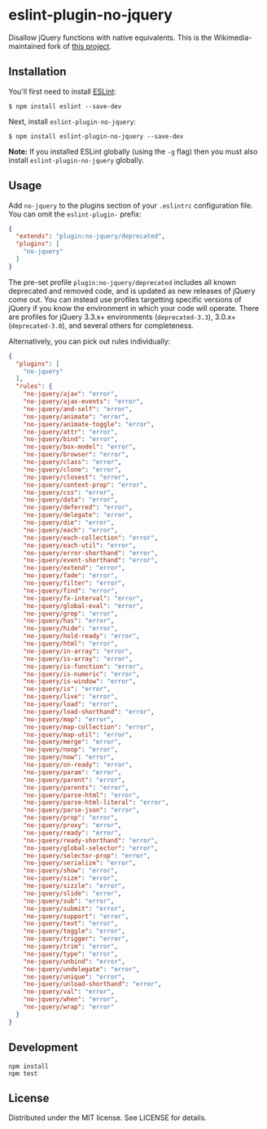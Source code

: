 # eslint-plugin-no-jquery

Disallow jQuery functions with native equivalents. This is the Wikimedia-maintained fork of [this project](https://www.npmjs.com/package/eslint-plugin-no-jquery).

## Installation

You'll first need to install [ESLint](http://eslint.org):

```
$ npm install eslint --save-dev
```

Next, install `eslint-plugin-no-jquery`:

```
$ npm install eslint-plugin-no-jquery --save-dev
```

**Note:** If you installed ESLint globally (using the `-g` flag) then you must also install `eslint-plugin-no-jquery` globally.

## Usage

Add `no-jquery` to the plugins section of your `.eslintrc` configuration file. You can omit the `eslint-plugin-` prefix:

```json
{
  "extends": "plugin:no-jquery/deprecated",
  "plugins": [
    "no-jquery"
  ]
}
```

The pre-set profile `plugin:no-jquery/deprecated` includes all known deprecated and removed code, and is updated as new releases of jQuery come out. You can instead use profiles targetting specific versions of jQuery if you know the environment in which your code will operate. There are profiles for jQuery 3.3.x+ environments (`deprecated-3.3`), 3.0.x+ (`deprecated-3.0`), and several others for completeness.

Alternatively, you can pick out rules individually:

```json
{
  "plugins": [
    "no-jquery"
  ],
  "rules": {
    "no-jquery/ajax": "error",
    "no-jquery/ajax-events": "error",
    "no-jquery/and-self": "error",
    "no-jquery/animate": "error",
    "no-jquery/animate-toggle": "error",
    "no-jquery/attr": "error",
    "no-jquery/bind": "error",
    "no-jquery/box-model": "error",
    "no-jquery/browser": "error",
    "no-jquery/class": "error",
    "no-jquery/clone": "error",
    "no-jquery/closest": "error",
    "no-jquery/context-prop": "error",
    "no-jquery/css": "error",
    "no-jquery/data": "error",
    "no-jquery/deferred": "error",
    "no-jquery/delegate": "error",
    "no-jquery/die": "error",
    "no-jquery/each": "error",
    "no-jquery/each-collection": "error",
    "no-jquery/each-util": "error",
    "no-jquery/error-shorthand": "error",
    "no-jquery/event-shorthand": "error",
    "no-jquery/extend": "error",
    "no-jquery/fade": "error",
    "no-jquery/filter": "error",
    "no-jquery/find": "error",
    "no-jquery/fx-interval": "error",
    "no-jquery/global-eval": "error",
    "no-jquery/grep": "error",
    "no-jquery/has": "error",
    "no-jquery/hide": "error",
    "no-jquery/hold-ready": "error",
    "no-jquery/html": "error",
    "no-jquery/in-array": "error",
    "no-jquery/is-array": "error",
    "no-jquery/is-function": "error",
    "no-jquery/is-numeric": "error",
    "no-jquery/is-window": "error",
    "no-jquery/is": "error",
    "no-jquery/live": "error",
    "no-jquery/load": "error",
    "no-jquery/load-shorthand": "error",
    "no-jquery/map": "error",
    "no-jquery/map-collection": "error",
    "no-jquery/map-util": "error",
    "no-jquery/merge": "error",
    "no-jquery/noop": "error",
    "no-jquery/now": "error",
    "no-jquery/on-ready": "error",
    "no-jquery/param": "error",
    "no-jquery/parent": "error",
    "no-jquery/parents": "error",
    "no-jquery/parse-html": "error",
    "no-jquery/parse-html-literal": "error",
    "no-jquery/parse-json": "error",
    "no-jquery/prop": "error",
    "no-jquery/proxy": "error",
    "no-jquery/ready": "error",
    "no-jquery/ready-shorthand": "error",
    "no-jquery/global-selector": "error",
    "no-jquery/selector-prop": "error",
    "no-jquery/serialize": "error",
    "no-jquery/show": "error",
    "no-jquery/size": "error",
    "no-jquery/sizzle": "error",
    "no-jquery/slide": "error",
    "no-jquery/sub": "error",
    "no-jquery/submit": "error",
    "no-jquery/support": "error",
    "no-jquery/text": "error",
    "no-jquery/toggle": "error",
    "no-jquery/trigger": "error",
    "no-jquery/trim": "error",
    "no-jquery/type": "error",
    "no-jquery/unbind": "error",
    "no-jquery/undelegate": "error",
    "no-jquery/unique": "error",
    "no-jquery/unload-shorthand": "error",
    "no-jquery/val": "error",
    "no-jquery/when": "error",
    "no-jquery/wrap": "error"
  }
}
```

## Development

```
npm install
npm test
```

## License

Distributed under the MIT license. See LICENSE for details.
